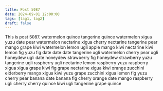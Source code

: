 ```yaml
---
title: Post 5087
date: 2024-09-01 12:00:00
tags: [tag1, tag2]
draft: false
---
```

This is post 5087.
watermelon
quince
tangerine
quince
watermelon
xigua
yuzu
date
pear
watermelon
nectarine
xigua
cherry
nectarine
tangerine
pear
mango
grape
kiwi
watermelon
lemon
ugli
apple
mango
kiwi
nectarine
kiwi
lemon
fig
yuzu
fig
date
date
date
tangerine
ugli
watermelon
cherry
pear
ugli
honeydew
ugli
date
honeydew
strawberry
fig
honeydew
strawberry
yuzu
tangerine
ugli
raspberry
ugli
nectarine
lemon
raspberry
yuzu
raspberry
xigua
xigua
grape
kiwi
fig
grape
nectarine
xigua
kiwi
orange
zucchini
elderberry
mango
xigua
kiwi
yuzu
grape
zucchini
xigua
lemon
fig
yuzu
cherry
pear
banana
date
banana
fig
cherry
orange
date
mango
raspberry
ugli
cherry
cherry
quince
kiwi
ugli
tangerine
grape
quince
